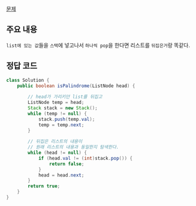 [문제](https://leetcode.com/problems/palindrome-linked-list/description/)

## 주요 내용

`list에 있는 값`들을 `스택`에 넣고나서 `하나씩 pop`을 한다면 리스트를 `뒤집은거`랑 똑같다. 

## 정답 코드 

``` java
class Solution {
    public boolean isPalindrome(ListNode head) {
        
        // head가 가리키던 list를 뒤집고 
        ListNode temp = head;
        Stack stack = new Stack();
        while (temp != null) {
            stack.push(temp.val);
            temp = temp.next;
        }
        
        // 뒤집은 리스트의 내용이 
        // 원래 리스트의 내용과 동일한지 탐색한다. 
        while (head != null) {
            if (head.val != (int)stack.pop()) {
                return false;
            }
            head = head.next;
        }
        return true;       
    }
}
```
